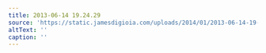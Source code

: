 ```yaml
---
title: 2013-06-14 19.24.29
source: 'https://static.jamesdigioia.com/uploads/2014/01/2013-06-14-19-24-29-scaled.jpg'
altText: ''
caption: ''
---
```


